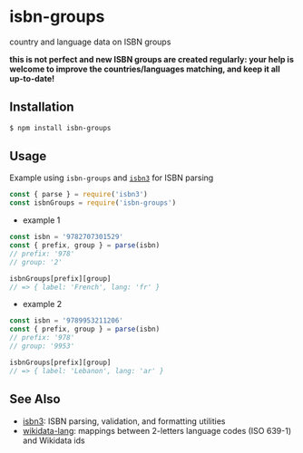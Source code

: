 # isbn-groups
country and language data on ISBN groups

**this is not perfect and new ISBN groups are created regularly: your help is welcome to improve the countries/languages matching, and keep it all up-to-date!**

## Installation
```sh
$ npm install isbn-groups
```

## Usage

Example using `isbn-groups` and [`isbn3`](https://www.npmjs.com/package/isbn3) for ISBN parsing

```js
const { parse } = require('isbn3')
const isbnGroups = require('isbn-groups')
```
* example 1
```js
const isbn = '9782707301529'
const { prefix, group } = parse(isbn)
// prefix: '978'
// group: '2'

isbnGroups[prefix][group]
// => { label: 'French', lang: 'fr' }
```
* example 2
```js
const isbn = '9789953211206'
const { prefix, group } = parse(isbn)
// prefix: '978'
// group: '9953'

isbnGroups[prefix][group]
// => { label: 'Lebanon', lang: 'ar' }

```

## See Also
* [isbn3](https://www.npmjs.com/package/isbn3): ISBN parsing, validation, and formatting utilities
* [wikidata-lang](https://www.npmjs.com/package/wikidata-lang):  mappings between 2-letters language codes (ISO 639-1) and Wikidata ids
